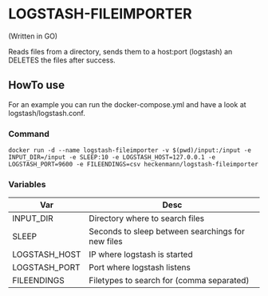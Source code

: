 # LOGSTASH-FILEIMPORTER
(Written in GO)

Reads files from a directory, sends them to a host:port (logstash) an DELETES the files after success.


## HowTo use
For an example you can run the docker-compose.yml and have a look at logstash/logstash.conf.

### Command
```
docker run -d --name logstash-fileimporter -v $(pwd)/input:/input -e INPUT_DIR=/input -e SLEEP:10 -e LOGSTASH_HOST=127.0.0.1 -e LOGSTASH_PORT=9600 -e FILEENDINGS=csv heckenmann/logstash-fileimporter
```
### Variables
|Var        | Desc                                      |
|-----|-----|
|INPUT_DIR  | Directory where to search files       |
|SLEEP      | Seconds to sleep between searchings for new files |
|LOGSTASH_HOST | IP where logstash is started |
|LOGSTASH_PORT | Port where logstash listens |
|FILEENDINGS | Filetypes to search for (comma separated) |
